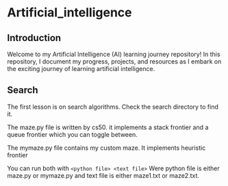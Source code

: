 # Artificial_intelligence

## Introduction

Welcome to my Artificial Intelligence (AI) learning journey repository! In this repository, I document my progress, projects, and resources as I embark on the exciting journey of learning artificial intelligence.


## Search

The first lesson is on search algorithms. Check the search directory to find it.

The maze.py file is written by cs50. it implements a stack frontier and a queue frontier which you can toggle between.

The mymaze.py file contains my custom maze. It implements heuristic frontier

You can run both with `<python file> <text file>`
Were python file is either  maze.py or mymaze.py and text file is either maze1.txt or maze2.txt.
